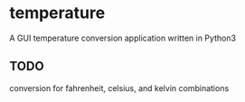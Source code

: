 # temperature
A GUI temperature conversion application written in Python3

## TODO
conversion for fahrenheit, celsius, and kelvin combinations

##
